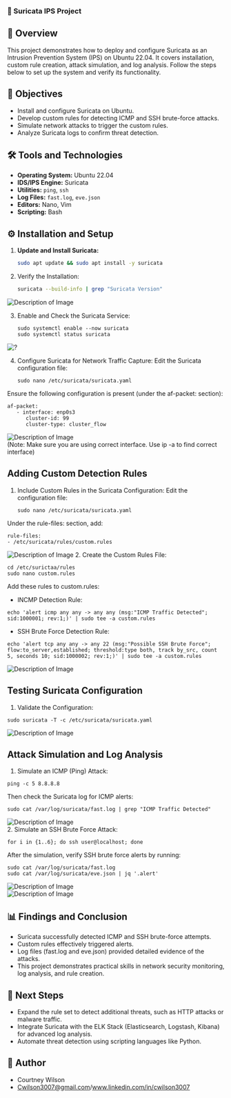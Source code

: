 ### 🚀 Suricata IPS Project

## 📝 Overview
This project demonstrates how to deploy and configure Suricata as an Intrusion Prevention System (IPS) on Ubuntu 22.04. It covers installation, custom rule creation, attack simulation, and log analysis. Follow the steps below to set up the system and verify its functionality.

## 🎯 Objectives
- Install and configure Suricata on Ubuntu.
- Develop custom rules for detecting ICMP and SSH brute-force attacks.
- Simulate network attacks to trigger the custom rules.
- Analyze Suricata logs to confirm threat detection.

## 🛠️ Tools and Technologies

- **Operating System:** Ubuntu 22.04
- **IDS/IPS Engine:** Suricata
- **Utilities:** `ping`, `ssh`
- **Log Files:** `fast.log`, `eve.json`
- **Editors:** Nano, Vim
- **Scripting:** Bash

## ⚙️ Installation and Setup

1. **Update and Install Suricata:**
   ```bash
   sudo apt update && sudo apt install -y suricata
2. Verify the Installation:
    ```bash
   suricata --build-info | grep "Suricata Version"
![Description of Image](screenshots/screenshot_01_install.png)

3. Enable and Check the Suricata Service:
    ```
    sudo systemctl enable --now suricata
    sudo systemctl status suricata
![?](screenshots/screenshot_02_status.png)

4. Configure Suricata for Network Traffic Capture: Edit the Suricata configuration file:
   ```
   sudo nano /etc/suricata/suricata.yaml
Ensure the following configuration is present (under the af-packet: section):
```
af-packet:
   - interface: enp0s3
      cluster-id: 99
      cluster-type: cluster_flow         
```
![Description of Image](screenshots/screenshot_03_config.png)   
(Note: Make sure you are using correct interface. Use ip -a to find correct interface)


## Adding Custom Detection Rules

1. Include Custom Rules in the Suricata Configuration: Edit the configuration file:
   ```
   sudo nano /etc/suricata/suricata.yaml
   ```
Under the rule-files: section, add:
   ```
rule-files:
  - /etc/suricata/rules/custom.rules
   ```
![Description of Image](screenshots/screenshot_04_suricata_config.png)
2. Create the Custom Rules File:
```
cd /etc/surictaa/rules
sudo nano custom.rules
```
Add these rules to custom.rules:
* INCMP Detection Rule:
```
echo 'alert icmp any any -> any any (msg:"ICMP Traffic Detected"; sid:1000001; rev:1;)' | sudo tee -a custom.rules
```
* SSH Brute Force Detection Rule:
```
echo 'alert tcp any any -> any 22 (msg:"Possible SSH Brute Force"; flow:to_server,established; threshold:type both, track by_src, count 5, seconds 10; sid:1000002; rev:1;)' | sudo tee -a custom.rules
```
![Description of Image](screenshots/screenshot_05_rules.png)  

## Testing Suricata Configuration
1. Validate the Configuration:
```
sudo suricata -T -c /etc/suricata/suricata.yaml
```
![Description of Image](screenshots/screenshot_06_suricata_test.png)  

## Attack Simulation and Log Analysis
1. Simulate an ICMP (Ping) Attack:
```
ping -c 5 8.8.8.8
```
Then check the Suricata log for ICMP alerts:
```
sudo cat /var/log/suricata/fast.log | grep "ICMP Traffic Detected"
```
![Description of Image](screenshots/screenshot_07_icmp_alert.png)  
2. Simulate an SSH Brute Force Attack:
```
for i in {1..6}; do ssh user@localhost; done
```
After the simulation, verify SSH brute force alerts by running:
```
sudo cat /var/log/suricata/fast.log
sudo cat /var/log/suricata/eve.json | jq '.alert'
```
![Description of Image](screenshots/screenshot_08_ssh_alert.png)  
![Description of Image](screenshots/screenshot_09_json_logs.png)  

## 📊 Findings and Conclusion

* Suricata successfully detected ICMP and SSH brute-force attempts.
* Custom rules effectively triggered alerts.
* Log files (fast.log and eve.json) provided detailed evidence of the attacks.
* This project demonstrates practical skills in network security monitoring, log analysis, and rule creation.

## 🚀 Next Steps

* Expand the rule set to detect additional threats, such as HTTP attacks or malware traffic.
* Integrate Suricata with the ELK Stack (Elasticsearch, Logstash, Kibana) for advanced log analysis.
* Automate threat detection using scripting languages like Python.

## 👤 Author
* Courtney Wilson
* Cwilson3007@gmail.com/www.linkedin.com/in/cwilson3007
